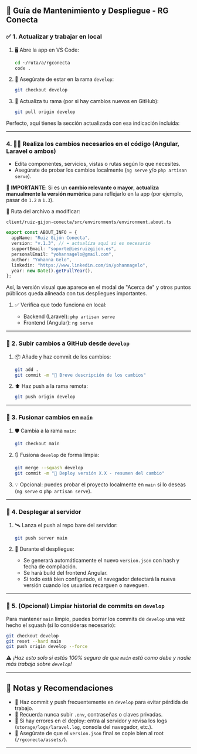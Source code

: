 ## 🧰 Guía de Mantenimiento y Despliegue - RG Conecta

### ✅ 1. **Actualizar y trabajar en local**

1. 🖥️ Abre la app en VS Code:

   ```bash
   cd ~/ruta/a/rgconecta
   code .
   ```

2. 🧪 Asegúrate de estar en la rama `develop`:

   ```bash
   git checkout develop
   ```

3. 🔄 Actualiza tu rama (por si hay cambios nuevos en GitHub):

   ```bash
   git pull origin develop
   ```

Perfecto, aquí tienes la sección actualizada con esa indicación incluida:

---

### 4. 🧑‍💻 Realiza los cambios necesarios en el código (Angular, Laravel o ambos)

- Edita componentes, servicios, vistas o rutas según lo que necesites.
- Asegúrate de probar los cambios localmente (`ng serve` y/o `php artisan serve`).

📝 **IMPORTANTE**:
Si es un **cambio relevante o mayor**, **actualiza manualmente la versión numérica** para reflejarlo en la app (por ejemplo, pasar de `1.2` a `1.3`).

📁 Ruta del archivo a modificar:

```
client/ruiz-gijon-conecta/src/environments/environment.about.ts
```

```ts
export const ABOUT_INFO = {
  appName: "Ruiz Gijón Conecta",
  version: "v.1.3", // ⬅️ actualiza aquí si es necesario
  supportEmail: "soporte@iesruizgijon.es",
  personalEmail: "yohannagelo@gmail.com",
  author: "Yohanna Gelo",
  linkedin: "https://www.linkedin.com/in/yohannagelo",
  year: new Date().getFullYear(),
};
```

Así, la versión visual que aparece en el modal de "Acerca de" y otros puntos públicos queda alineada con tus despliegues importantes.

1. ✅ Verifica que todo funciona en local:

   - Backend (Laravel): `php artisan serve`
   - Frontend (Angular): `ng serve`

---

### 🚀 2. **Subir cambios a GitHub desde `develop`**

1. 📦 Añade y haz commit de los cambios:

   ```bash
   git add .
   git commit -m "💬 Breve descripción de los cambios"
   ```

2. ⬆️ Haz push a la rama remota:

   ```bash
   git push origin develop
   ```

---

### 🔀 3. **Fusionar cambios en `main`**

1. 🛡️ Cambia a la rama `main`:

   ```bash
   git checkout main
   ```

2. 🔃 Fusiona `develop` de forma limpia:

   ```bash
   git merge --squash develop
   git commit -m "🚀 Deploy versión X.X - resumen del cambio"
   ```

3. 💡 Opcional: puedes probar el proyecto localmente en `main` si lo deseas (`ng serve` o `php artisan serve`).

---

### 📡 4. **Desplegar al servidor**

1. 🛰️ Lanza el push al repo bare del servidor:

   ```bash
   git push server main
   ```

2. 🧾 Durante el despliegue:

   - Se generará automáticamente el nuevo `version.json` con hash y fecha de compilación.
   - Se hará build del frontend Angular.
   - Si todo está bien configurado, el navegador detectará la nueva versión cuando los usuarios recarguen o naveguen.

---

### 🧹 5. **(Opcional) Limpiar historial de commits en `develop`**

Para mantener `main` limpio, puedes borrar los commits de `develop` una vez hecho el squash (si lo consideras necesario):

```bash
git checkout develop
git reset --hard main
git push origin develop --force
```

⚠️ _¡Haz esto solo si estás 100% segura de que `main` está como debe y nadie más trabaja sobre `develop`!_

---

## 📝 Notas y Recomendaciones

- 💾 Haz commit y push frecuentemente en `develop` para evitar pérdida de trabajo.
- 🔐 Recuerda nunca subir `.env`, contraseñas o claves privadas.
- 🛟 Si hay errores en el deploy: entra al servidor y revisa los logs (`storage/logs/laravel.log`, consola del navegador, etc.).
- 📁 Asegúrate de que el `version.json` final se copie bien al root (`/rgconecta/assets/`).

---
